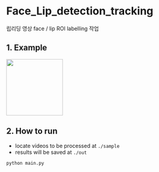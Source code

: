 # Face_Lip_detection_tracking
립리딩 영상 face / lip ROI labelling 작업

## 1. Example
<img src="https://user-images.githubusercontent.com/77431192/179312614-04b450a5-ab56-4310-bed6-d2650aba0dae.gif" width="150" height="150"/>

## 2. How to run
* locate videos to be processed at `./sample`
* results will be saved at `./out`
~~~
python main.py
~~~

